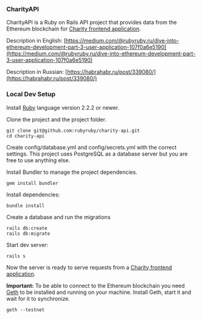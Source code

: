 ### CharityAPI

CharityAPI is a Ruby on Rails API project that provides data from the Ethereum blockchain for [Charity frontend application](https://github.com/rubyruby/charity).

Description in English: [https://medium.com/@rubyruby.ru/dive-into-ethereum-development-part-3-user-application-107f0a6e5190](https://medium.com/@rubyruby.ru/dive-into-ethereum-development-part-3-user-application-107f0a6e5190)

Description in Russian: [https://habrahabr.ru/post/339080/](https://habrahabr.ru/post/339080/)

### Local Dev Setup

Install [Ruby](https://www.ruby-lang.org/en/documentation/) language version 2.2.2 or newer.

Clone the project and  the project folder.

```
git clone git@github.com:rubyruby/charity-api.git
cd charity-api
```

Create config/database.yml and config/secrets.yml with the correct settings. This project uses PostgreSQL as a database server but you are free to use anything else.

Install Bundler to manage the project dependencies.

```
gem install bundler
```

Install dependencies:

```
bundle install
```

Create a database and run the migrations
```
rails db:create
rails db:migrate
```

Start dev server:

```
rails s
```

Now the server is ready to serve requests from a [Charity frontend application](https://github.com/rubyruby/charity).

**Important:** To be able to connect to the Ethereum blockchain you need [Geth](https://github.com/ethereum/go-ethereum/wiki/geth) to be installed and running on your machine. Install Geth, start it and wait for it to synchronize.

```
geth --testnet
```
